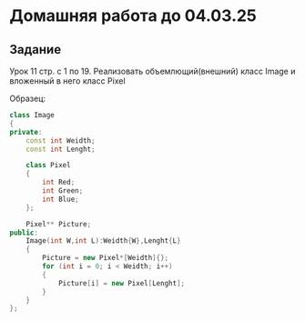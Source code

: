 # Домашняя работа до 04.03.25
## Задание
Урок 11 стр. с 1 по 19. Реализовать объемлющий(внешний) класс Image и вложенный в него класс Pixel

Образец:
``` cpp
class Image
{
private:
	const int Weidth;
	const int Lenght;

	class Pixel
	{
		int Red;
		int Green;
		int Blue;
	};

	Pixel** Picture;
public:
	Image(int W,int L):Weidth{W},Lenght{L}
	{
		Picture = new Pixel*[Weidth]{};
		for (int i = 0; i < Weidth; i++)
		{
			Picture[i] = new Pixel[Lenght];
		}
	}
};
```